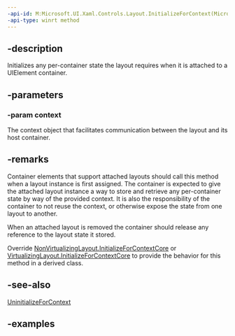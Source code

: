 ```yaml
---
-api-id: M:Microsoft.UI.Xaml.Controls.Layout.InitializeForContext(Microsoft.UI.Xaml.Controls.LayoutContext)
-api-type: winrt method
---
```


## -description

Initializes any per-container state the layout requires when it is attached to a UIElement container.  

## -parameters

### -param context

The context object that facilitates communication between the layout and its host container.

## -remarks

Container elements that support attached layouts should call this method when a layout instance is first assigned. The container is expected to give the attached layout instance a way to store and retrieve any per-container state by way of the provided context. It is also the responsibility of the container to not reuse the context, or otherwise expose the state from one layout to another.

When an attached layout is removed the container should release any reference to the layout state it stored.

Override [NonVirtualizingLayout.InitializeForContextCore](nonvirtualizinglayout_initializeforcontextcore_198433946.md) or [VirtualizingLayout.InitializeForContextCore](virtualizinglayout_initializeforcontextcore_309256937.md) to provide the behavior for this method in a derived class.

## -see-also

[UninitializeForContext](layout_uninitializeforcontext_1894452283)

## -examples

